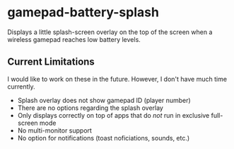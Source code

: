 # gamepad-battery-splash
Displays a little splash-screen overlay on the top of the screen when a wireless gamepad reaches low battery levels.

## Current Limitations

I would like to work on these in the future. However, I don't have much time currently.

* Splash overlay does not show gamepad ID (player number)
* There are no options regarding the splash overlay
* Only displays correctly on top of apps that do *not* run in exclusive full-screen mode
* No multi-monitor support
* No option for notifications (toast noficiations, sounds, etc.)
